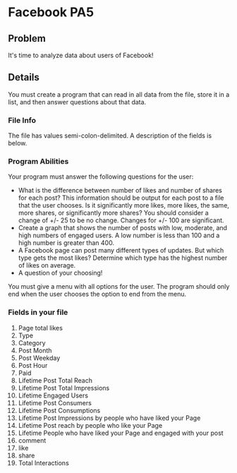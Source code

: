 # Facebook PA5

## Problem
It's time to analyze data about users of Facebook!

## Details
You must create a program that can read in all data from the file, store it in a list, and then answer questions about that data.

### File Info
The file has values semi-colon-delimited. A description of the fields is below.

### Program Abilities
Your program must answer the following questions for the user:
* What is the difference between number of likes and number of shares for each post? This information should be output for each post to a file that the user chooses. Is it significantly more likes, more likes, the same, more shares, or significantly more shares? You should consider a change of +/- 25 to be no change. Changes for +/- 100 are significant. 
* Create a graph that shows the number of posts with low, moderate, and high numbers of engaged users. A low number is less than 100 and a high number is greater than 400.
* A Facebook page can post many different types of updates. But which type gets the most likes? Determine which type has the highest number of likes on average.
* A question of your choosing!


You must give a menu with all options for the user. The program should only end when the user chooses the option to end from the menu.

### Fields in your file

1. Page total likes
2. Type
3. Category
4. Post Month
5. Post Weekday
6. Post Hour
7. Paid
8. Lifetime Post Total Reach
9. Lifetime Post Total Impressions
10. Lifetime Engaged Users
11. Lifetime Post Consumers
12. Lifetime Post Consumptions
13. Lifetime Post Impressions by people who have liked your Page
14. Lifetime Post reach by people who like your Page
15. Lifetime People who have liked your Page and engaged with your post
16. comment
17. like
18. share
19. Total Interactions